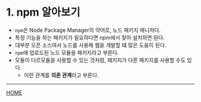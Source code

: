 # 1. npm 알아보기

- `npm`은 Node Package Manager의 약어로, 노드 패키지 매니저다.
- 특정 기능을 하는 패키지가 필요하다면 npm에서 찾아 설치하면 된다.
- 대부분 오픈 소스여서 노드를 사용해 웹을 개발할 떄 많은 도움이 된다.
- `npm`에 업로드된 노드 모듈을 패키지라고 부른다.
- 모듈이 다르모듈을 사용할 수 있는 것처럼, 패키지가 다른 패키지를 사용할 수도 있다.
    - 이런 관계를 **의존 관계**라고 부른다.

-----
[HOME](./index.md)